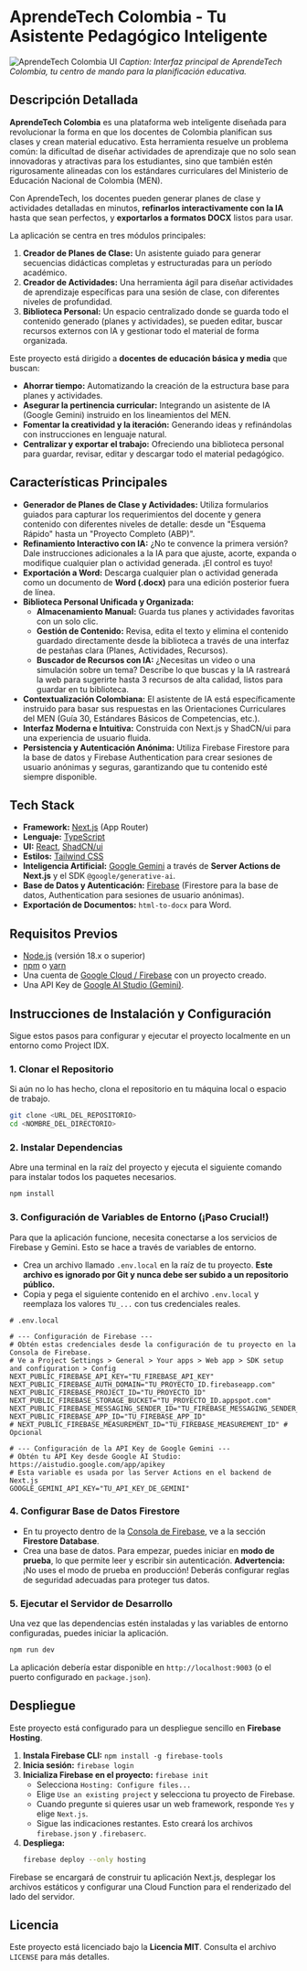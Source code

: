 # AprendeTech Colombia - Tu Asistente Pedagógico Inteligente

![AprendeTech Colombia UI](https://placehold.co/800x450.png)
*Caption: Interfaz principal de AprendeTech Colombia, tu centro de mando para la planificación educativa.*

## Descripción Detallada

**AprendeTech Colombia** es una plataforma web inteligente diseñada para revolucionar la forma en que los docentes de Colombia planifican sus clases y crean material educativo. Esta herramienta resuelve un problema común: la dificultad de diseñar actividades de aprendizaje que no solo sean innovadoras y atractivas para los estudiantes, sino que también estén rigurosamente alineadas con los estándares curriculares del Ministerio de Educación Nacional de Colombia (MEN).

Con AprendeTech, los docentes pueden generar planes de clase y actividades detalladas en minutos, **refinarlos interactivamente con la IA** hasta que sean perfectos, y **exportarlos a formatos DOCX** listos para usar.

La aplicación se centra en tres módulos principales:
1.  **Creador de Planes de Clase:** Un asistente guiado para generar secuencias didácticas completas y estructuradas para un período académico.
2.  **Creador de Actividades:** Una herramienta ágil para diseñar actividades de aprendizaje específicas para una sesión de clase, con diferentes niveles de profundidad.
3.  **Biblioteca Personal:** Un espacio centralizado donde se guarda todo el contenido generado (planes y actividades), se pueden editar, buscar recursos externos con IA y gestionar todo el material de forma organizada.

Este proyecto está dirigido a **docentes de educación básica y media** que buscan:
- **Ahorrar tiempo:** Automatizando la creación de la estructura base para planes y actividades.
- **Asegurar la pertinencia curricular:** Integrando un asistente de IA (Google Gemini) instruido en los lineamientos del MEN.
- **Fomentar la creatividad y la iteración:** Generando ideas y refinándolas con instrucciones en lenguaje natural.
- **Centralizar y exportar el trabajo:** Ofreciendo una biblioteca personal para guardar, revisar, editar y descargar todo el material pedagógico.

## Características Principales

*   **Generador de Planes de Clase y Actividades:** Utiliza formularios guiados para capturar los requerimientos del docente y genera contenido con diferentes niveles de detalle: desde un "Esquema Rápido" hasta un "Proyecto Completo (ABP)".
*   **Refinamiento Interactivo con IA:** ¿No te convence la primera versión? Dale instrucciones adicionales a la IA para que ajuste, acorte, expanda o modifique cualquier plan o actividad generada. ¡El control es tuyo!
*   **Exportación a Word:** Descarga cualquier plan o actividad generada como un documento de **Word (.docx)** para una edición posterior fuera de línea.
*   **Biblioteca Personal Unificada y Organizada:**
    *   **Almacenamiento Manual:** Guarda tus planes y actividades favoritas con un solo clic.
    *   **Gestión de Contenido:** Revisa, edita el texto y elimina el contenido guardado directamente desde la biblioteca a través de una interfaz de pestañas clara (Planes, Actividades, Recursos).
    *   **Buscador de Recursos con IA:** ¿Necesitas un video o una simulación sobre un tema? Describe lo que buscas y la IA rastreará la web para sugerirte hasta 3 recursos de alta calidad, listos para guardar en tu biblioteca.
*   **Contextualización Colombiana:** El asistente de IA está específicamente instruido para basar sus respuestas en las Orientaciones Curriculares del MEN (Guía 30, Estándares Básicos de Competencias, etc.).
*   **Interfaz Moderna e Intuitiva:** Construida con Next.js y ShadCN/ui para una experiencia de usuario fluida.
*   **Persistencia y Autenticación Anónima:** Utiliza Firebase Firestore para la base de datos y Firebase Authentication para crear sesiones de usuario anónimas y seguras, garantizando que tu contenido esté siempre disponible.

## Tech Stack

*   **Framework:** [Next.js](https://nextjs.org/) (App Router)
*   **Lenguaje:** [TypeScript](https://www.typescriptlang.org/)
*   **UI:** [React](https://reactjs.org/), [ShadCN/ui](https://ui.shadcn.com/)
*   **Estilos:** [Tailwind CSS](https://tailwindcss.com/)
*   **Inteligencia Artificial:** [Google Gemini](https://ai.google.dev/models/gemini) a través de **Server Actions de Next.js** y el SDK `@google/generative-ai`.
*   **Base de Datos y Autenticación:** [Firebase](https://firebase.google.com/) (Firestore para la base de datos, Authentication para sesiones de usuario anónimas).
*   **Exportación de Documentos:** `html-to-docx` para Word.

## Requisitos Previos

*   [Node.js](https://nodejs.org/) (versión 18.x o superior)
*   [npm](https://www.npmjs.com/) o [yarn](https://yarnpkg.com/)
*   Una cuenta de [Google Cloud / Firebase](https://firebase.google.com/) con un proyecto creado.
*   Una API Key de [Google AI Studio (Gemini)](https://aistudio.google.com/app/apikey).

## Instrucciones de Instalación y Configuración

Sigue estos pasos para configurar y ejecutar el proyecto localmente en un entorno como Project IDX.

### 1. Clonar el Repositorio

Si aún no lo has hecho, clona el repositorio en tu máquina local o espacio de trabajo.
```bash
git clone <URL_DEL_REPOSITORIO>
cd <NOMBRE_DEL_DIRECTORIO>
```

### 2. Instalar Dependencias

Abre una terminal en la raíz del proyecto y ejecuta el siguiente comando para instalar todos los paquetes necesarios.
```bash
npm install
```

### 3. Configuración de Variables de Entorno (¡Paso Crucial!)

Para que la aplicación funcione, necesita conectarse a los servicios de Firebase y Gemini. Esto se hace a través de variables de entorno.

*   Crea un archivo llamado `.env.local` en la raíz de tu proyecto. **Este archivo es ignorado por Git y nunca debe ser subido a un repositorio público.**
*   Copia y pega el siguiente contenido en el archivo `.env.local` y reemplaza los valores `TU_...` con tus credenciales reales.

```env
# .env.local

# --- Configuración de Firebase ---
# Obtén estas credenciales desde la configuración de tu proyecto en la Consola de Firebase.
# Ve a Project Settings > General > Your apps > Web app > SDK setup and configuration > Config
NEXT_PUBLIC_FIREBASE_API_KEY="TU_FIREBASE_API_KEY"
NEXT_PUBLIC_FIREBASE_AUTH_DOMAIN="TU_PROYECTO_ID.firebaseapp.com"
NEXT_PUBLIC_FIREBASE_PROJECT_ID="TU_PROYECTO_ID"
NEXT_PUBLIC_FIREBASE_STORAGE_BUCKET="TU_PROYECTO_ID.appspot.com"
NEXT_PUBLIC_FIREBASE_MESSAGING_SENDER_ID="TU_FIREBASE_MESSAGING_SENDER_ID"
NEXT_PUBLIC_FIREBASE_APP_ID="TU_FIREBASE_APP_ID"
# NEXT_PUBLIC_FIREBASE_MEASUREMENT_ID="TU_FIREBASE_MEASUREMENT_ID" # Opcional

# --- Configuración de la API Key de Google Gemini ---
# Obtén tu API Key desde Google AI Studio: https://aistudio.google.com/app/apikey
# Esta variable es usada por las Server Actions en el backend de Next.js
GOOGLE_GEMINI_API_KEY="TU_API_KEY_DE_GEMINI"

```

### 4. Configurar Base de Datos Firestore

*   En tu proyecto dentro de la [Consola de Firebase](https://console.firebase.google.com/), ve a la sección **Firestore Database**.
*   Crea una base de datos. Para empezar, puedes iniciar en **modo de prueba**, lo que permite leer y escribir sin autenticación.
    **Advertencia:** ¡No uses el modo de prueba en producción! Deberás configurar reglas de seguridad adecuadas para proteger tus datos.

### 5. Ejecutar el Servidor de Desarrollo

Una vez que las dependencias estén instaladas y las variables de entorno configuradas, puedes iniciar la aplicación.
```bash
npm run dev
```
La aplicación debería estar disponible en `http://localhost:9003` (o el puerto configurado en `package.json`).

## Despliegue

Este proyecto está configurado para un despliegue sencillo en **Firebase Hosting**.

1.  **Instala Firebase CLI:** `npm install -g firebase-tools`
2.  **Inicia sesión:** `firebase login`
3.  **Inicializa Firebase en el proyecto:** `firebase init`
    *   Selecciona `Hosting: Configure files...`
    *   Elige `Use an existing project` y selecciona tu proyecto de Firebase.
    *   Cuando pregunte si quieres usar un web framework, responde `Yes` y elige `Next.js`.
    *   Sigue las indicaciones restantes. Esto creará los archivos `firebase.json` y `.firebaserc`.
4.  **Despliega:**
    ```bash
    firebase deploy --only hosting
    ```
Firebase se encargará de construir tu aplicación Next.js, desplegar los archivos estáticos y configurar una Cloud Function para el renderizado del lado del servidor.

## Licencia

Este proyecto está licenciado bajo la **Licencia MIT**. Consulta el archivo `LICENSE` para más detalles.
